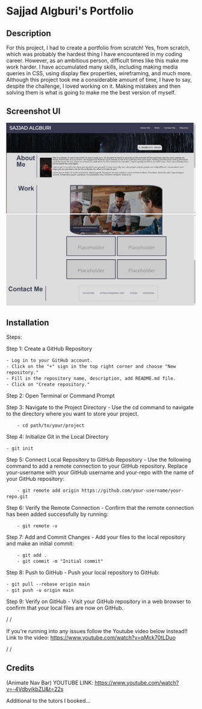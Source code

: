 # Sajjad Algburi's Portfolio

## Description

For this project, I had to create a portfolio from scratch! Yes, from scratch, which was probably the hardest thing I have encountered in my coding career. However, as an ambitious person, difficult times like this make me work harder. I have accumulated many skills, including making media queries in CSS, using display flex properties, wireframing, and much more. Although this project took me a considerable amount of time, I have to say, despite the challenge, I loved working on it. Making mistakes and then solving them is what is going to make me the best version of myself.

## Screenshot UI

![Screenshot of Web](Assets/Screenshots/Screenshot%202023-11-23%20204246.png)
![Screenshot of Web](Assets/Screenshots/Screenshot%202023-11-23%20204328.png)

## Installation

Steps:

Step 1: Create a GitHub Repository

    - Log in to your GitHub account.
    - Click on the "+" sign in the top right corner and choose "New repository."
    - Fill in the repository name, description, add README.md file.
    - Click on "Create repository."

Step 2: Open Terminal or Command Prompt

Step 3: Navigate to the Project Directory
    - Use the cd command to navigate to the directory where you want to store your project.

        - cd path/to/your/project

Step 4: Initialize Git in the Local Directory

    - git init

Step 5: Connect Local Repository to GitHub Repository
     - Use the following command to add a remote connection to your GitHub repository. Replace your-username with your GitHub username and your-repo with the name of your GitHub repository:

        - git remote add origin https://github.com/your-username/your-repo.git

Step 6: Verify the Remote Connection
     - Confirm that the remote connection has been added successfully by running:

        - git remote -v

Step 7: Add and Commit Changes
     - Add your files to the local repository and make an initial commit:

        - git add .
        - git commit -m "Initial commit"

Step 8: Push to GitHub
     - Push your local repository to GitHub:
     
    - git pull --rebase origin main
    - git push -u origin main

Step 9: Verify on GitHub
    - Visit your GitHub repository in a web browser to confirm that your local files are now on GitHub.

/
/

If you're running into any issues follow the Youtube video below instead!!
Link to the video: https://www.youtube.com/watch?v=qMck70tLDuo

/
/

## Credits

(Animate Nav Bar)
YOUTUBE LINK: https://www.youtube.com/watch?v=-4VdbyikbZU&t=22s

Additional to the tutors I booked...
